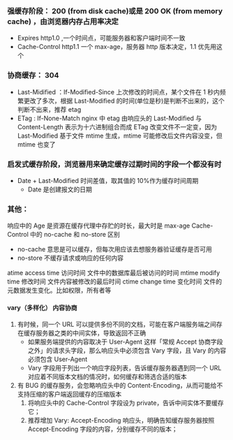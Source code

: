 ### 强缓存阶段： 200 (from disk cache)或是 200 OK (from memory cache) ，由浏览器内存占用率决定

- Expires http1.0 ,一个时间点，可能服务器和客户端时间不一致
- Cache-Control http1.1 一个 max-age，服务器 http 版本决定，1.1 优先用这个

### 协商缓存： 304

- Last-Midified ：If-Modified-Since 上次修改的时间点，某个文件在 1 秒内频繁更改了多次，根据 Last-Modified 的时间(单位是秒)是判断不出来的，这个判断不出来，推荐 etag
- ETag : If-None-Match nginx 中 etag 由响应头的 Last-Modified 与 Content-Length 表示为十六进制组合而成
  ETag 改变文件不一定变，因为 Last-Modified 基于文件 mtime 生成，mtime 可能修改后文件内容没变，但 mtime 也变了

### 启发式缓存阶段，浏览器用来确定缓存过期时间的字段一个都没有时

- Date + Last-Modified 时间差值，取其值的 10%作为缓存时间周期
  - Date 是创建报文的日期

### 其他：

响应中的 Age 是资源在缓存代理中存贮的时长，最大时是 max-age
Cache-Control 中的 no-cache 和 no-store 区别

- no-cache 意思是可以缓存，但每次用应该去想服务器验证缓存是否可用
- no-store 不缓存请求或响应的任何内容

atime access time 访问时间 文件中的数据库最后被访问的时间
mtime modify time 修改时间 文件内容被修改的最后时间
ctime change time 变化时间 文件的元数据发生变化。比如权限，所有者等

#### vary（多样化） 内容协商

1. 有时候，同一个 URL 可以提供多份不同的文档，可能在客户端服务端之间存在缓存服务器之类的中间实体，导致返回不正确
   - 如果服务端提供的内容取决于 User-Agent 这样「常规 Accept 协商字段之外」的请求头字段，那么响应头中必须包含 Vary 字段，且 Vary 的内容必须包含 User-Agent
   - Vary 字段用于列出一个响应字段列表，告诉缓存服务器遇到同一个 URL 对应着不同版本文档的情况时，如何缓存和筛选合适的版本
2. 有 BUG 的缓存服务，会忽略响应头中的 Content-Encoding，从而可能给不支持压缩的客户端返回缓存的压缩版本
   1. 将响应头中的 Cache-Control 字段设为 private，告诉中间实体不要缓存它；
   2. 推荐增加 Vary: Accept-Encoding 响应头，明确告知缓存服务器按照 Accept-Encoding 字段的内容，分别缓存不同的版本；
